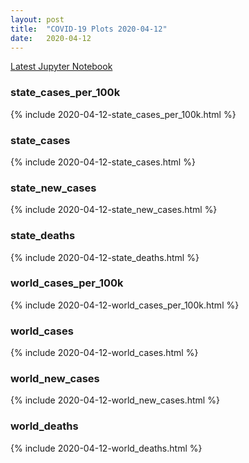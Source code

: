 ```yaml
---
layout: post
title:  "COVID-19 Plots 2020-04-12"
date:   2020-04-12
---
```


[Latest Jupyter Notebook](https://github.com/mvanmidd/covid/blob/master/covid_plots.ipynb)


### state_cases_per_100k

{% include 2020-04-12-state_cases_per_100k.html %}

### state_cases

{% include 2020-04-12-state_cases.html %}

### state_new_cases

{% include 2020-04-12-state_new_cases.html %}

### state_deaths

{% include 2020-04-12-state_deaths.html %}

### world_cases_per_100k

{% include 2020-04-12-world_cases_per_100k.html %}

### world_cases

{% include 2020-04-12-world_cases.html %}

### world_new_cases

{% include 2020-04-12-world_new_cases.html %}

### world_deaths

{% include 2020-04-12-world_deaths.html %}

